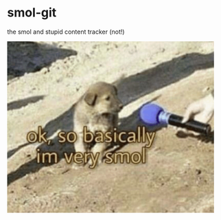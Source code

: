# smol-git

the smol and stupid content tracker (not!)

![smol](https://raw.githubusercontent.com/vinayak-mehta/smol-git/master/smol.png)
